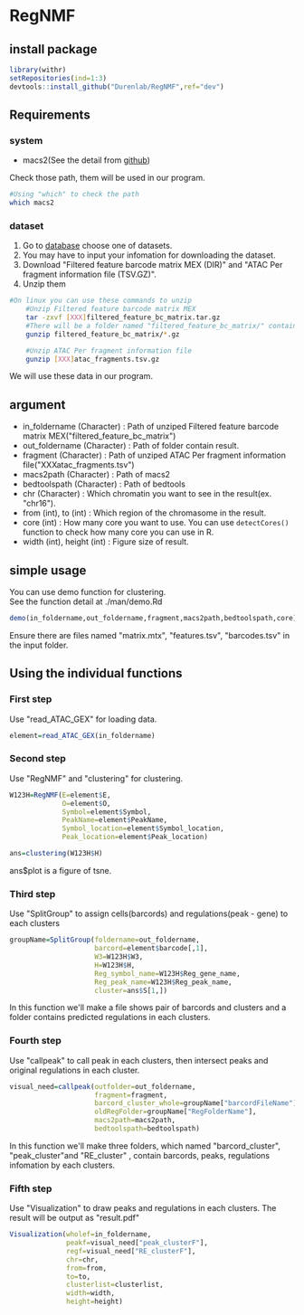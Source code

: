 # RegNMF

## install package

```R
library(withr)
setRepositories(ind=1:3)
devtools::install_github("Durenlab/RegNMF",ref="dev")
```

## Requirements

### system

* macs2(See the detail from [github](https://github.com/macs3-project/MACS))

Check those path, them will be used in our program.

```bash
#Using "which" to check the path
which macs2

```

### dataset

1. Go to [database](https://support.10xgenomics.com/single-cell-multiome-atac-gex/datasets) choose one of datasets.
2. You may have to input your infomation for downloading the dataset.
3. Download "Filtered feature barcode matrix MEX (DIR)" and "ATAC Per fragment information file (TSV.GZ)".
4. Unzip them

```bash
#On linux you can use these commands to unzip
    #Unzip Filtered feature barcode matrix MEX
    tar -zxvf [XXX]filtered_feature_bc_matrix.tar.gz
    #There will be a folder named "filtered_feature_bc_matrix/" contain "barcodes.tsv.gz", "matrix.mtx.gz", "features.tsv.gz". Unzip them
    gunzip filtered_feature_bc_matrix/*.gz

    #Unzip ATAC Per fragment information file
    gunzip [XXX]atac_fragments.tsv.gz
```

We will use these data in our program.

## argument

* in_foldername (Character) : Path of unziped Filtered feature barcode matrix MEX("filtered_feature_bc_matrix")
* out_foldername (Character) : Path of folder contain result.
* fragment (Character) : Path of unziped ATAC Per fragment information file("XXXatac_fragments.tsv")
* macs2path (Character) : Path of macs2
* bedtoolspath (Character) : Path of bedtools
* chr (Character) : Which chromatin you want to see in the result(ex. "chr16").
* from (int), to (int) : Which region of the chromasome in the result.
* core (int) : How many core you want to use. You can use `detectCores()` function to check how many core you can use in R.
* width (int), height (int) : Figure size of result.

## simple usage

You can use demo function for clustering.  
See the function detail at ./man/demo.Rd

```R
demo(in_foldername,out_foldername,fragment,macs2path,bedtoolspath,core)
```

Ensure there are files named "matrix.mtx", "features.tsv", "barcodes.tsv" in the input folder.

## Using the individual functions  

### First step

Use "read_ATAC_GEX" for loading data.

```R
element=read_ATAC_GEX(in_foldername)
```

### Second step

Use "RegNMF" and "clustering" for clustering.

```R
W123H=RegNMF(E=element$E, 
             O=element$O, 
             Symbol=element$Symbol, 
             PeakName=element$PeakName, 
             Symbol_location=element$Symbol_location, 
             Peak_location=element$Peak_location)

ans=clustering(W123H$H)
```

ans$plot is a figure of tsne.

### Third step

Use "SplitGroup" to assign cells(barcords) and regulations(peak - gene) to each clusters

```R
groupName=SplitGroup(foldername=out_foldername,
                     barcord=element$barcode[,1],
                     W3=W123H$W3,
                     H=W123H$H,
                     Reg_symbol_name=W123H$Reg_gene_name,
                     Reg_peak_name=W123H$Reg_peak_name,
                     cluster=ans$S[1,])
```

In this function we'll make a file shows pair  of barcords and clusters and a folder contains predicted regulations in each clusters.

### Fourth step

Use "callpeak" to call peak in each clusters, then intersect peaks and original regulations in each cluster.

```R
visual_need=callpeak(outfolder=out_foldername,
                     fragment=fragment,
                     barcord_cluster_whole=groupName["barcordFileName"],
                     oldRegFolder=groupName["RegFolderName"],
                     macs2path=macs2path,
                     bedtoolspath=bedtoolspath)
```

In this function we'll make three folders, which named "barcord_cluster", "peak_cluster"and "RE_cluster" , contain barcords, peaks, regulations infomation by each clusters.

### Fifth step

Use "Visualization" to draw peaks and regulations in each clusters. The result will be output as "result.pdf"

```R
Visualization(wholef=in_foldername,
              peakf=visual_need["peak_clusterF"],
              regf=visual_need["RE_clusterF"],
              chr=chr,
              from=from,
              to=to,
              clusterlist=clusterlist,
              width=width,
              height=height)
```
